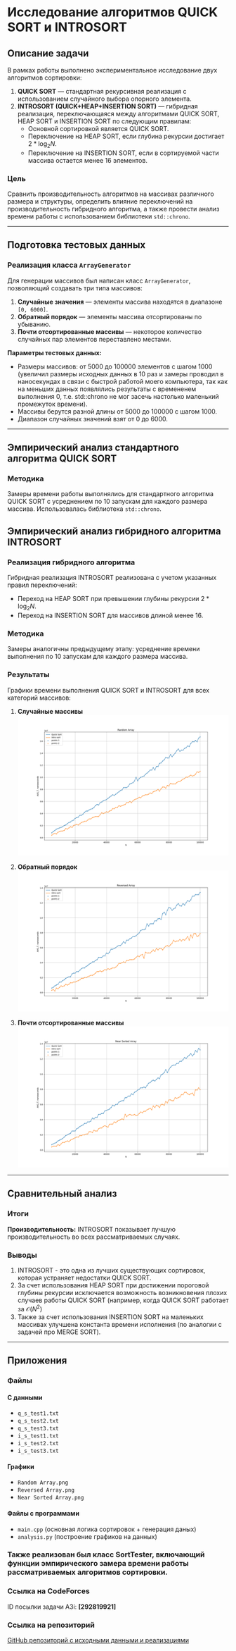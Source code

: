# Исследование алгоритмов QUICK SORT и INTROSORT

## Описание задачи

В рамках работы выполнено экспериментальное исследование двух алгоритмов сортировки:
1. **QUICK SORT** — стандартная рекурсивная реализация с использованием случайного выбора опорного элемента.
2. **INTROSORT (QUICK+HEAP+INSERTION SORT)** — гибридная реализация, переключающаяся между алгоритмами QUICK SORT, HEAP SORT и INSERTION SORT по следующим правилам:
   - Основной сортировкой является QUICK SORT.
   - Переключение на HEAP SORT, если глубина рекурсии достигает $2 * \log_{2}{N}$.
   - Переключение на INSERTION SORT, если в сортируемой части массива остается менее 16 элементов.

### Цель
Сравнить производительность алгоритмов на массивах различного размера и структуры, определить влияние переключений на производительность гибридного алгоритма, а также провести анализ времени работы с использованием библиотеки `std::chrono`.

---

## Подготовка тестовых данных

### Реализация класса `ArrayGenerator`
Для генерации массивов был написан класс `ArrayGenerator`, позволяющий создавать три типа массивов:
1. **Случайные значения** — элементы массива находятся в диапазоне `[0, 6000]`.
2. **Обратный порядок** — элементы массива отсортированы по убыванию.
3. **Почти отсортированные массивы** — некоторое количество случайных пар элементов переставлено местами.

**Параметры тестовых данных:**
- Размеры массивов: от 5000 до 100000 элементов с шагом 1000 (увеличил размеры исходных данных в 10 раз и замеры проводил в наносекундах в связи с быстрой работой моего компьютера, так как на меньших данных появлялись результаты с времененем выполнения 0, т.е. std::chrono не мог засечь настолько маленький промежуток времени).
- Массивы берутся разной длины от 5000 до 100000 с шагом 1000.
- Диапазон случайных значений взят от 0 до 6000.

---

## Эмпирический анализ стандартного алгоритма QUICK SORT

### Методика
Замеры времени работы выполнялись для стандартного алгоритма QUICK SORT с усреднением по 10 запускам для каждого размера массива. Использовалась библиотека `std::chrono`.

## Эмпирический анализ гибридного алгоритма INTROSORT

### Реализация гибридного алгоритма
Гибридная реализация INTROSORT реализована с учетом указанных правил переключений:
- Переход на HEAP SORT при превышении глубины рекурсии $2 * \log_{2}{N}$.
- Переход на INSERTION SORT для массивов длиной менее 16.

### Методика
Замеры аналогичны предыдущему этапу: усреднение времени выполнения по 10 запускам для каждого размера массива.

### Результаты
Графики времени выполнения QUICK SORT и INTROSORT для всех категорий массивов:

1. **Случайные массивы**  
   ![1](Random%20Array.png)

2. **Обратный порядок**  
   ![2](Reversed%20Array.png)

3. **Почти отсортированные массивы**  
   ![3](Near%20Sorted%20Array.png)

---

## Сравнительный анализ

### Итоги
**Производительность:** INTROSORT показывает лучшую производительность во всех рассматриваемых случаях.

### Выводы
1. INTROSORT - это одна из лучших существующих сортировок, которая устраняет недостатки QUICK SORT.
2. За счет использования HEAP SORT при достижении пороговой глубины рекурсии исключается возможность возникновения плохих случаев работы QUICK SORT (например, когда QUICK SORT работает за $\mathcal{O}(N^2)$
3. Также за счет использования INSERTION SORT на маленьких массивах улучшена константа времени исполнения (по аналогии с задачей про MERGE SORT).

---

## Приложения

### Файлы

#### С данными
- `q_s_test1.txt`
- `q_s_test2.txt`
- `q_s_test3.txt`
- `i_s_test1.txt`
- `i_s_test2.txt`
- `i_s_test3.txt`

#### Графики
- `Random Array.png`
- `Reversed Array.png`
- `Near Sorted Array.png`

#### Файлы с программами
- `main.cpp` (основная логика сортировок + генерация даных)
- `analysis.py` (построение графиков на данных)

### Также реализован был класс SortTester, включающий функции эмпирического замера времени работы рассматриваемых алгоритмов сортировки.

### Ссылка на CodeForces
ID посылки задачи A3i: **[292819921]**

### Ссылка на репозиторий
[GitHub репозиторий с исходными данными и реализациями](https://github.com/Davonchik/Algo_HW_A3)
